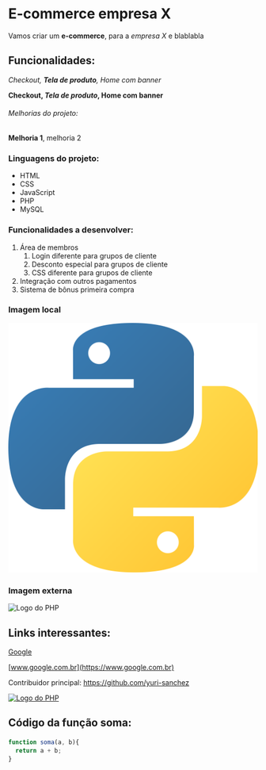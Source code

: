 # E-commerce empresa X

Vamos criar um **e-commerce**, para a *empresa X* e blablabla

## Funcionalidades:

_Checkout, **Tela de produto**, Home com banner_ 

**Checkout, _Tela de produto_, Home com banner** 

###### Melhorias do projeto: 

__Melhoria 1__, melhoria 2

### Linguagens do projeto:

* HTML
* CSS
* JavaScript
* PHP
* MySQL

### Funcionalidades a desenvolver:

1. Área de membros
    1. Login diferente para grupos de cliente
    2. Desconto especial para grupos de cliente
    3. CSS diferente para grupos de cliente
2. Integração com outros pagamentos
3. Sistema de bônus primeira compra

### Imagem local

![Logo do Python](img/python.png)

### Imagem externa

![Logo do PHP](https://upload.wikimedia.org/wikipedia/commons/2/27/PHP-logo.svg)

## Links interessantes:

[Google](https://www.google.com.br)

[www.google.com.br](https://www.google.com.br)

Contribuidor principal: https://github.com/yuri-sanchez

[![Logo do PHP](https://upload.wikimedia.org/wikipedia/commons/2/27/PHP-logo.svg)](https://www.github.com/yuri-sanchez)

## Código da função soma:

```javascript
function soma(a, b){
  return a + b;
}
```